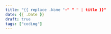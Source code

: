 ```yaml
---
title: "{{ replace .Name "-" " " | title }}"
date: {{ .Date }}
draft: true
tags: ["coding"]
---
```


